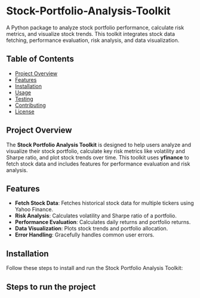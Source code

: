 # Stock-Portfolio-Analysis-Toolkit

A Python package to analyze stock portfolio performance, calculate risk metrics, and visualize stock trends. This toolkit integrates stock data fetching, performance evaluation, risk analysis, and data visualization.

## Table of Contents
- [Project Overview](#project-overview)
- [Features](#features)
- [Installation](#installation)
- [Usage](#usage)
- [Testing](#testing)
- [Contributing](#contributing)
- [License](#license)

## Project Overview

The **Stock Portfolio Analysis Toolkit** is designed to help users analyze and visualize their stock portfolio, calculate key risk metrics like volatility and Sharpe ratio, and plot stock trends over time. This toolkit uses **yfinance** to fetch stock data and includes features for performance evaluation and risk analysis.

## Features
- **Fetch Stock Data**: Fetches historical stock data for multiple tickers using Yahoo Finance.
- **Risk Analysis**: Calculates volatility and Sharpe ratio of a portfolio.
- **Performance Evaluation**: Calculates daily returns and portfolio returns.
- **Data Visualization**: Plots stock trends and portfolio allocation.
- **Error Handling**: Gracefully handles common user errors.

## Installation

Follow these steps to install and run the Stock Portfolio Analysis Toolkit:

## Steps to run the project 

